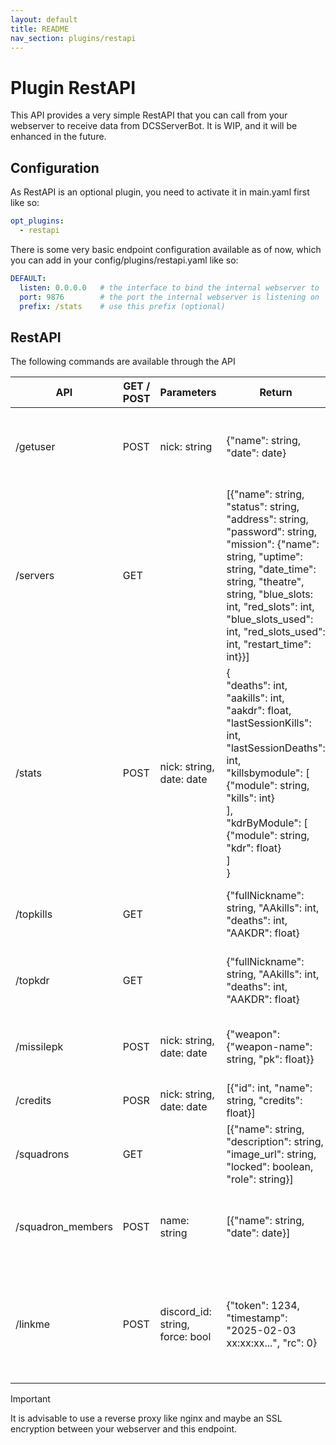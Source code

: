 ```yaml
---
layout: default
title: README
nav_section: plugins/restapi
---
```


# Plugin RestAPI
This API provides a very simple RestAPI that you can call from your webserver to receive data from DCSServerBot.
It is WIP, and it will be enhanced in the future.

## Configuration
As RestAPI is an optional plugin, you need to activate it in main.yaml first like so:
```yaml
opt_plugins:
  - restapi
```

There is some very basic endpoint configuration available as of now, which you can add in your 
config/plugins/restapi.yaml like so:
```yaml
DEFAULT:
  listen: 0.0.0.0   # the interface to bind the internal webserver to
  port: 9876        # the port the internal webserver is listening on
  prefix: /stats    # use this prefix (optional)
```

## RestAPI
The following commands are available through the API

| API               | GET / POST | Parameters                      | Return                                                                                                                                                                                                                                                                     | Description                                                                           |
|-------------------|------------|---------------------------------|----------------------------------------------------------------------------------------------------------------------------------------------------------------------------------------------------------------------------------------------------------------------------|---------------------------------------------------------------------------------------|
| /getuser          | POST       | nick: string                    | {"name": string, "date": date}                                                                                                                                                                                                                                             | Return a list of players ordered by last seen that match this nick.                   |
| /servers          | GET        |                                 | [{"name": string, "status": string, "address": string, "password": string, "mission": {"name": string, "uptime": string, "date_time": string, "theatre", string, "blue_slots: int, "red_slots": int, "blue_slots_used": int, "red_slots_used": int, "restart_time": int}}] | Status for each server.                                                               |
| /stats            | POST       | nick: string, date: date        | {<br>"deaths": int,<br>"aakills": int,<br>"aakdr": float,<br>"lastSessionKills": int,<br>"lastSessionDeaths": int,<br>"killsbymodule": [<br>{"module": string, "kills": int}<br>],<br>"kdrByModule": [<br>{"module": string, "kdr": float}<br>]<br>}                       | Statistics of this player                                                             |
| /topkills         | GET        |                                 | {"fullNickname": string, "AAkills": int, "deaths": int, "AAKDR": float}                                                                                                                                                                                                    | Top 10 of players ordered by kills descending.                                        |
| /topkdr           | GET        |                                 | {"fullNickname": string, "AAkills": int, "deaths": int, "AAKDR": float}                                                                                                                                                                                                    | Same as /topkills but ordered by AAKDR descending.                                    |
| /missilepk        | POST       | nick: string, date: date        | {"weapon": {"weapon-name": string, "pk": float}}                                                                                                                                                                                                                           | Probability of kill for each weapon per given user.                                   |
| /credits          | POSR       | nick: string, date: date        | [{"id": int, "name": string, "credits": float}]                                                                                                                                                                                                                            | Credits of a specific player.                                                         |
| /squadrons        | GET        |                                 | [{"name": string, "description": string, "image_url": string, "locked": boolean, "role": string}]                                                                                                                                                                          | Lists all squadrons.                                                                  |
| /squadron_members | POST       | name: string                    | [{"name": string, "date": date}]                                                                                                                                                                                                                                           | Lists the members of the squadron with that name.                                     |
| /linkme           | POST       | discord_id: string, force: bool | {"token": 1234, "timestamp": "2025-02-03 xx:xx:xx...", "rc": 0}                                                                                                                                                                                                            | Same as /linkme in discord. Returns a new token that can be used in the in-game chat. |

> [!IMPORTANT]
> It is advisable to use a reverse proxy like nginx and maybe an SSL encryption between your webserver and this endpoint. 

